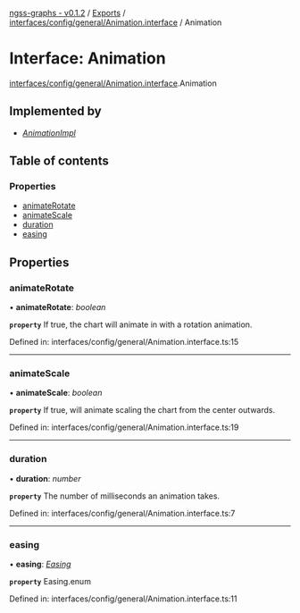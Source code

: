 [ngss-graphs - v0.1.2](../README.md) / [Exports](../modules.md) / [interfaces/config/general/Animation.interface](../modules/interfaces_config_general_animation_interface.md) / Animation

# Interface: Animation

[interfaces/config/general/Animation.interface](../modules/interfaces_config_general_animation_interface.md).Animation

## Implemented by

- [*AnimationImpl*](../classes/models_inputs_config_general_animationimpl_model.animationimpl.md)

## Table of contents

### Properties

- [animateRotate](interfaces_config_general_animation_interface.animation.md#animaterotate)
- [animateScale](interfaces_config_general_animation_interface.animation.md#animatescale)
- [duration](interfaces_config_general_animation_interface.animation.md#duration)
- [easing](interfaces_config_general_animation_interface.animation.md#easing)

## Properties

### animateRotate

• **animateRotate**: *boolean*

**`property`** If true, the chart will animate in with a rotation animation.

Defined in: interfaces/config/general/Animation.interface.ts:15

___

### animateScale

• **animateScale**: *boolean*

**`property`** If true, will animate scaling the chart from the center outwards.

Defined in: interfaces/config/general/Animation.interface.ts:19

___

### duration

• **duration**: *number*

**`property`** The number of milliseconds an animation takes.

Defined in: interfaces/config/general/Animation.interface.ts:7

___

### easing

• **easing**: [*Easing*](../enums/models_inputs_enum_easing_enum.easing.md)

**`property`** Easing.enum

Defined in: interfaces/config/general/Animation.interface.ts:11
